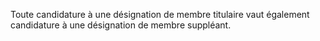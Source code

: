 
  
Toute candidature à une désignation de membre titulaire vaut également candidature à une désignation de membre suppléant.

